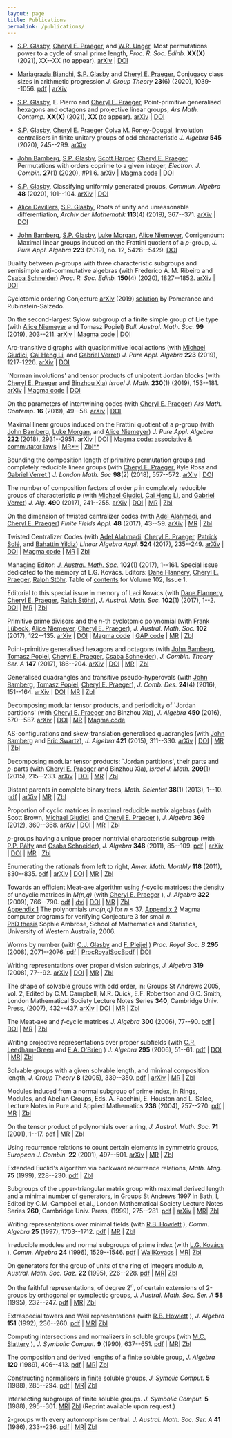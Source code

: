 ```yaml
---
layout: page
title: Publications
permalink: /publications/
---
```


- [S.P. Glasby](https://staffhome.ecm.uwa.edu.au/~00059629/),
[Cheryl E. Praeger](https://www.uwa.edu.au/people/cheryl.praeger),
and
[W.R. Unger](https://sydney.edu.au/science/about/our-people/academic-staff/william-unger.html), 
Most permutations power to a cycle of small prime length,
*Proc. R. Soc. Edinb.* **XX(X)** (2021), XX--XX (to appear).
[arXiv](https://arxiv.org/abs/1911.12613) |
[DOI](https://doi.org/10.1017/S0013091521000110)

- [Mariagrazia Bianchi](https://www.unimi.it/en/ugov/person/mariagrazia-bianchi),
[S.P. Glasby](https://staffhome.ecm.uwa.edu.au/~00059629/)
and [Cheryl E. Praeger](https://www.uwa.edu.au/people/cheryl.praeger),
Conjugacy class sizes in arithmetic progression
*J. Group Theory* **23**(6) (2020), 1039--1056.
[pdf](https://staffhome.ecm.uwa.edu.au/~00059629/BianchiGlasbyPraegerConjugacyClassSizesInAP.pdf) | [arXiv](https://arxiv.org/abs/2003.03906)

+  [S.P. Glasby](https://staffhome.ecm.uwa.edu.au/~00059629/),
E. Pierro and
[Cheryl E. Praeger](https://www.uwa.edu.au/people/cheryl.praeger),
Point-primitive generalised hexagons and octagons and projective
linear groups,
*Ars Math. Contemp.* **XX(X)** (2021), **XX** (to appear).
[arXiv](https://arxiv.org/abs/2012.04189) | 
[DOI](https://doi.org/10.26493/1855-3974.2049.3db)

+   [S.P. Glasby](https://staffhome.ecm.uwa.edu.au/~00059629/),
[Cheryl E. Praeger](https://www.uwa.edu.au/people/cheryl.praeger)
[Colva M. Roney-Dougal](http://www-groups.mcs.st-and.ac.uk/~colva/),
Involution centralisers in finite unitary groups of odd characteristic
*J. Algebra* **545** (2020), 245--299.
[arXiv](https://arxiv.org/abs/1812.01362)

+ [John Bamberg](http://www.maths.uwa.edu.au/~bamberg),
[S.P. Glasby](https://staffhome.ecm.uwa.edu.au/~00059629/),
[Scott Harper](https://seis.bristol.ac.uk/~sh15083/),
[Cheryl E. Praeger](https://www.uwa.edu.au/people/cheryl.praeger),
Permutations with orders coprime to a given integer,
*Electron. J. Combin.* **27**(1) (2020), #P1.6.
[arXiv](https://arxiv.org/abs/1807.10450) | 
[Magma code](DataSPG.mag) |
[DOI](https://doi.org/10.37236/8678)

+ [S.P. Glasby](https://staffhome.ecm.uwa.edu.au/~00059629/),
Classifying uniformly generated groups,
*Commun. Algebra* **48** (2020), 101--104. 
[arXiv](https://arxiv.org/abs/1901.06480) | 
[DOI](https://doi.org/10.1080/00927872.2019.1632333)

+ [Alice Devillers](https://research-repository.uwa.edu.au/en/persons/alice-devillers),
[S.P. Glasby](https://staffhome.ecm.uwa.edu.au/~00059629/),
Roots of unity and unreasonable differentiation,
*Archiv der Mathematik* **113**(4) (2019), 367--371.
[arXiv](https://arxiv.org/abs/1901.06157) | 
[DOI](https://doi.org/10.1007/s00013-019-01342-5)

+ [John Bamberg](http://www.maths.uwa.edu.au/~bamberg),
[S.P. Glasby](https://staffhome.ecm.uwa.edu.au/~00059629/),
[Luke Morgan](https://www.famnit.upr.si/en/about-faculty/staff/luke.morgan/),
[Alice Niemeyer](https://www.mathb.rwth-aachen.de/Mitarbeiter/niemeyer.php),
Corrigendum: Maximal linear groups induced on the Frattini quotient
of a *p*-group, *J. Pure Appl. Algebra* **223** (2019), no. 12, 5428--5429. 
[DOI](https://doi.org/10.1016/j.jpaa.2019.04.006)

<p> Duality between <i>p</i>-groups with three characteristic
  subgroups and semisimple anti-commutative algebras (with 
  Frederico A. M. Ribeiro and
  <a href="http://www.sztaki.hu/~schneider/"> Csaba Schneider</a>)
  <i> Proc. R. Soc. Edinb.</i> <b>150</b>(4) (2020), 1827--1852. 
  <a href="https://arxiv.org/abs/1711.04998"> arXiv</a> |
  <a href="https://doi.org/10.1017/prm.2018.159"> DOI</a>
</p>

<p> Cyclotomic ordering Conjecture
  <a href="https://arxiv.org/abs/1903.02951"> arXiv</a> (2019)
  <a href="https://arxiv.org/abs/1903.01962"> solution</a> by Pomerance and Rubinstein-Salzedo.
</p>

<p> On the second-largest Sylow subgroup
  of a finite simple group of Lie type (with
  <a href="https://www.mathb.rwth-aachen.de/Mitarbeiter/niemeyer.php">
    Alice Niemeyer</a> and Tomasz Popiel)
  <i> Bull. Austral. Math. Soc.</i> <b>99</b> (2019), 203--211. 
  <a href="https://arxiv.org/abs/1712.05899"> arXiv</a> |
  <a href="ExceptionsCheck.mag"> Magma code</a> |
  <a href="https://doi.org/10.1017/S0004972718000928"> DOI</a>
</p>

<p> Arc-transitive digraphs with quasiprimitive local actions (with 
  <a href="http://www.maths.uwa.edu.au/~giudici"> Michael Giudici</a>,
  <a href="http://www.maths.uwa.edu.au/~li"> Cai Heng Li</a>, and
  <a href="http://www.maths.uwa.edu.au/~verret"> Gabriel Verret</a>)
  <i>J. Pure Appl. Algebra </i> <b>223</b> (2019), 1217-1226. 
  <a href="https://arxiv.org/abs/1610.06222"> arXiv</a> |
  <a href="https://doi.org/10.1016/j.jpaa.2018.06.002"> DOI</a>
</p>

<p> `Norman involutions' and tensor products of unipotent Jordan blocks
  (with <a href="http://www.uwa.edu.au/people/cheryl.praeger"> Cheryl E. Praeger</a>
  and <a href="http://ms.unimelb.edu.au/people/profile?id=1612Binzhou"> Binzhou Xia</a>) <i>Israel J. Math.</i> <b>230</b>(1) (2019), 153--181.
  <a href="https://arxiv.org/abs/1711.06860"> arXiv</a> |
  <!--<a href="http://www.ams.org/mathscinet-getitem?mr=3430240"> MR**</a> |--> 
  <a href="JCF"> Magma code</a>  |
  <a href="https://doi.org/10.1007/s11856-018-1812-z"> DOI</a> 
</p>

<p> On the parameters of intertwining codes
  (with <a href="http://www.uwa.edu.au/people/cheryl.praeger"> Cheryl E. Praeger</a>) <i>Ars Math. Contemp.</i> <b>16</b> (2019), 49--58. 
  <a href="https://arxiv.org/abs/1711.04104"> arXiv</a> |
  <a href="https://doi.org/10.26493/1855-3974.1547.454"> DOI</a> 
</p>

<p> Maximal linear groups induced on the Frattini quotient of a <i>p</i>-group
  (with <a href="http://www.maths.uwa.edu.au/~bamberg"> John Bamberg</a>,
  <a href="http://www.maths.uwa.edu.au/contact/staff"> Luke Morgan</a>, and
  <a href="https://www.mathb.rwth-aachen.de/Mitarbeiter/niemeyer.php"> Alice Niemeyer</a>)
  <i>J. Pure Appl. Algebra</i> <b>222</b> (2018), 2931--2951.
  <a href="https://arxiv.org/abs/1603.05384"> arXiv</a> |
  <a href="https://doi.org/10.1016/j.jpaa.2017.11.006"> DOI</a> |
  <a href="BGMNAssocComm.mag"> Magma code: associative & commutator laws</a> |
  <a href="http://www.ams.org/mathscinet-getitem?mr=***"> MR**</a> |
  <a href="https://zbmath.org/?q=an:**********"> Zbl**</a> 
</p>

<p> Bounding the composition length of primitive permutation groups and
  completely reducible linear groups (with
  <a href="http://www.uwa.edu.au/people/cheryl.praeger"> Cheryl E. Praeger</a>,
  Kyle Rosa and
  <a href="https://www.math.auckland.ac.nz/people/gver006"> Gabriel Verret </a>)
  <i>J. London Math. Soc</i> <b>98</b>(2) (2018), 557--572.
  <a href="https://arxiv.org/abs/1712.05520"> arXiv</a> |
  <a href="https://doi.org/10.1112/jlms.12138"> DOI</a>
</p>

<p> The number of composition factors of order <i>p</i> in completely
  reducible groups of characteristic <i>p</i>
  (with <a href="http://www.maths.uwa.edu.au/~giudici"> Michael Giudici</a>,
  <a href="http://www.maths.uwa.edu.au/~li"> Cai Heng Li</a>, and
  <a href="http://www.maths.uwa.edu.au/~verret"> Gabriel Verret</a>)
  <i>J. Alg.</i> <b>490</b> (2017), 241--255. 
  <a href="https://arxiv.org/abs/1602.07829"> arXiv</a> |
  <a href="https:doi.org/10.1016/j.jalgebra.2017.07.009"> DOI</a> |
  <a href="http://www.ams.org/mathscinet-getitem?mr=3690333"> MR</a> |
  <a href="https://zbmath.org/?q=an:06769093"> Zbl</a>
</p>

<p> On the dimension of twisted centralizer codes (with
  <a href="http://analahmadi.kau.edu.sa/Default.aspx?Site_ID=0003974&lng=EN"> Adel Alahmadi</a>, and
  <a href="http://www.uwa.edu.au/people/cheryl.praeger"> Cheryl E. Praeger</a>)
  <i>Finite Fields Appl.</i> <b>48</b> (2017), 43--59.
  <a href="https://arxiv.org/abs/1607.05838"> arXiv</a> | 
  <a href="http://www.ams.org/mathscinet-getitem?mr=3705733"> MR</a> |
  <a href="https://zbmath.org/?q=an:06786610"> Zbl</a>
</p>

<p> Twisted Centralizer Codes (with 
  <a href="http://analahmadi.kau.edu.sa/Default.aspx?Site_ID=0003974&lng=EN"> Adel Alahmadi</a>,
  <a href="http://www.uwa.edu.au/people/cheryl.praeger"> Cheryl E. Praeger</a>,
  <a href="https://www.researchgate.net/profile/Patrick_Sole"> Patrick Sol&eacute;</a>, and
  <a href="https://www.researchgate.net/profile/Bahattin_Yildiz"> Bahattin Yildiz</a>)
  <i>Linear Algebra Appl.</i> <b>524</b> (2017), 235--249.
  <a href="https://arxiv.org/abs/1608.04079"> arXiv</a> |
  <a href="https:doi.org/10.1016/j.laa.2017.03.011"> DOI</a> |
  <a href="TwistedCodesNKD.mag"> Magma code</a> | 
  <a href="http://www.ams.org/mathscinet-getitem?mr=3630186"> MR</a> |
  <a href="https://zbmath.org/?q=an:06713537"> Zbl</a>
</p>

<p> Managing Editor:
  <a href="http://www.austms.org.au/Journal+of+the+Australian+Mathematical+Society"> <i>J. Austral. Math. Soc.</i></a> <b>102</b>(1) (2017), 1--161. Special issue dedicated to the
  memory of L.G. Kov&aacute;cs. Editors: 
  <a href="http://www.maths.nuigalway.ie/~dane/"> Dane Flannery</a>,
  <a href="http://www.uwa.edu.au/people/cheryl.praeger"> Cheryl E. Praeger</a>,
  <a href="http://www.maths.manchester.ac.uk/~rs/"> Ralph St&ouml;hr</a>.
  Table of <a href="https://tinyurl.com/y92y3h43"> contents</a> for
  Volume 102, Issue 1.
</p>

<p> Editorial to this special issue in memory of Laci Kov&aacute;cs
  (with <a href="http://www.maths.nuigalway.ie/~dane/"> Dane Flannery</a>,
  <a href="http://www.uwa.edu.au/people/cheryl.praeger"> Cheryl E. Praeger</a>,
  <a href="http://www.maths.manchester.ac.uk/~rs/"> Ralph St&ouml;hr</a>),
  <i>J. Austral. Math. Soc.</i></a> <b>102</b>(1) (2017), 1--2.
  <a href="https://doi.org/10.1017/S144678871600046X"> DOI</a> |
  <a href="http://www.ams.org/mathscinet-getitem?mr=3604907"> MR</a> |
  <a href="https://zbmath.org/?q=an:1365.00033"> Zbl</a>
</p>

<p> Primitive prime divisors and the <i>n</i>-th cyclotomic polynomial
  (with <a href="http://www.math.rwth-aachen.de/~Frank.Luebeck/"> Frank L&uuml;beck</a>,
  <a href="http://www.maths.uwa.edu.au/~alice"> Alice Niemeyer</a>,
  <a href="http://www.uwa.edu.au/people/cheryl.praeger"> Cheryl E. Praeger</a>),
  <i>J. Austral. Math. Soc.</i> <b>102</b> (2017), 122--135. 
  <a href="https://arxiv.org/abs/1504.02598"> arXiv</a> | 
  <a href="https://doi.org/10.1017/S1446788715000269"> DOI</a> |
  <a href="PhiStarMagmaCode"> Magma code</a> | 
  <a href="PhiStarGAPCode"> GAP code</a> | 
  <a href="http://www.ams.org/mathscinet-getitem?mr=3597026"> MR</a> |
  <a href="https://zbmath.org/?q=an:06713836"> Zbl</a> 
</p>

<p> Point-primitive generalised hexagons and octagons
  (with <a href="http://www.maths.uwa.edu.au/~bamberg"> John Bamberg</a>,
  <a href="http://www.maths.uwa.edu.au/~popiel"> Tomasz Popiel</a>,
  <a href="http://www.uwa.edu.au/people/cheryl.praeger"> Cheryl E. Praeger</a>,
  <a href="http://www.mat.ufmg.br/~csaba/"> Csaba Schneider</a>),
  <i>J. Combin. Theory Ser. A</i> <b>147</b> (2017), 186--204.
  <a href="https://arxiv.org/abs/1410.3423"> arXiv</a> |
  <a href="https://doi.org/10.1016/j.jcta.2016.11.008"> DOI</a> |
  <a href="http://www.ams.org/mathscinet-getitem?mr=3589894"> MR</a> |
  <a href="https://zbmath.org/?q=an:06672988"> Zbl</a>
</p>

<p> Generalised quadrangles and transitive pseudo-hyperovals
  (with <a href="http://www.maths.uwa.edu.au/~bamberg"> John Bamberg</a>,
  <a href="http://www.maths.uwa.edu.au/~popiel"> Tomasz Popiel</a>,
  <a href="http://www.uwa.edu.au/people/cheryl.praeger"> Cheryl E. Praeger</a>),
  <i>J. Comb. Des.</i> <b>24</b>(4) (2016), 151--164.
  <a href="https://arxiv.org/abs/1406.6445"> arXiv</a> | 
  <a href="https://doi.org/10.1002/jcd.21411"> DOI</a> |
  <a href="http://www.ams.org/mathscinet-getitem?mr=3487142"> MR</a> |
  <a href="https://zbmath.org/?q=an:06577981"> Zbl</a>
</p>

<p> Decomposing modular tensor products, and periodicity of `Jordan partitions'
  (with <a href="http://www.uwa.edu.au/people/cheryl.praeger"> Cheryl E. Praeger</a>
  and Binzhou Xia), <i>J. Algebra</i> <b>450</b> (2016), 570--587.
  <a href="https://arxiv.org/abs/1401.2748"> arXiv</a> |
  <a href="https://doi.org/10.1016/j.jalgebra.2015.11.025"> DOI</a> |
  <a href="http://www.ams.org/mathscinet-getitem?mr=3449704"> MR</a> |
  <a href="JCF"> Magma code</a>
</p>

<p> AS-configurations and skew-translation generalised quadrangles
  (with <a href="http://www.maths.uwa.edu.au/~bamberg"> John Bamberg</a>
  and <a href="https://www.wm.edu/as/mathematics/faculty-directory/swartz_e.php"> Eric Swartz</a>),
  <i>J. Algebra</i> <b>421</b> (2015),  311--330. 
  <a href="https://arxiv.org/abs/1405.5063"> arXiv</a> | 
  <a href="https://doi.org/10.1016/j.jalgebra.2014.08.031"> DOI</a> |
  <a href="http://www.ams.org/mathscinet-getitem?mr=3272384"> MR</a> |
  <a href="https://zbmath.org/?q=an:1302.51005"> Zbl</a>
</p>

<p> Decomposing modular tensor products: `Jordan partitions', their parts
  and <i>p</i>-parts
  (with <a href="http://www.uwa.edu.au/people/cheryl.praeger"> Cheryl E. Praeger</a>
  and Binzhou Xia), <i>Israel J. Math.</i> <b>209</b>(1) (2015), 215--233.
  <a href="https://arxiv.org/abs/1403.4685"> arXiv</a> |
  <a href="https://doi.org/10.1007/s11856-015-1217-1"> DOI</a> |
  <a href="http://www.ams.org/mathscinet-getitem?mr=3430240"> MR</a> | 
  <a href="https://zbmath.org/?q=an:1332.15055"> Zbl</a>
</p>

<p> Distant parents in complete binary trees, <i>Math. Scientist</i>
   <b>38</b>(1) (2013), 1--10. <a href="PAPER39.PDF"> pdf</a> |
  <a href="https://arxiv.org/abs/1405.5624"> arXiv</a> | 
  <a href="http://www.ams.org/mathscinet-getitem?mr=3099278"> MR</a> | 
  <a href="http://zbmath.org/?q=an:06269179"> Zbl</a>
</p>

<p> Proportion of cyclic matrices in maximal reducible matrix algebras
  (with Scott Brown, <a href="http://www.maths.uwa.edu.au/~giudici">
  Michael Giudici</a>, and <a href="http://www.maths.uwa.edu.au/~praeger">
  Cheryl E. Praeger</a> ), <i> J. Algebra</i> <b>369</b> (2012),
  360--368.
  <a href="https://arxiv.org/abs/1405.6609"> arXiv</a> | 
  <a href="https://doi.org/10.1016/j.jalgebra.2012.06.024"> DOI</a> |
  <!--<a href="PAPER41.PDF"> pdf</a> |-->
  <a href="http://www.ams.org/mathscinet-getitem?mr=2959798"> MR</a> | 
  <a href="http://zbmath.org/?q=an:06155235"> Zbl</a>
</p> 

<p> <i>p</i>-groups having a unique proper nontrivial characteristic subgroup
  (with <a href="http://www.renyi.hu/~ppp/"> P.P. P&aacute;lfy</a> and
  <a href="http://www.sztaki.hu/~schneider/"> Csaba Schneider</a>),
  <i>J. Algebra</i> <b>348</b> (2011), 85--109.
  <a href="PAPER43.PDF">pdf</a> |
  <a href="https://arxiv.org/abs/1007.4084"> arXiv</a> | 
  <a href="https://doi.org/10.1016/j.jalgebra.2011.10.005"> DOI</a> |
  <a href="http://www.ams.org/mathscinet-getitem?mr=2852233"> MR</a> |
<a href="http://www.zentralblatt-math.org/zmath/en/search/?q=an:pre06029086&amp;format=complete"> Zbl</a>
</p>

<p>
Enumerating the rationals from left to right, <i>Amer. Math. Monthly</i>
  <b>118</b> (2011), 830--835.
  <a href="PAPER37.PDF">pdf</a> |
  <a href="http://arxiv.org/abs/1011.2823"> arXiv</a> | 
  <a href="https://doi.org/10.4169/amer.math.monthly.118.09.830"> DOI</a> |
  <a href="http://www.ams.org/mathscinet-getitem?mr=2854004"> MR</a> | 
  <a href="http://www.zentralblatt-math.org/zmath/en/search/?q=an:pre05975752&amp;format=complete"> Zbl</a>
</p>

<p>
Towards an efficient Meat-axe algorithm using <i>f</i>-cyclic matrices:
the density of uncyclic matrices in <i>M(n,q)</i>
(with <a href="http://www.maths.uwa.edu.au/~praeger">
    Cheryl E. Praeger</a> ), <i> J. Algebra</i> <b>322</b> (2009), 766--790.
  <a href="PAPER34.FDF">pdf</a> | <a href="PAPER34.DVI"> dvi</a> | 
  <a href="https://doi.org/10.1016/j.jalgebra.2009.02.021"> DOI</a> |
  <a href="http://www.ams.org/mathscinet-getitem?mr=2531222"> MR</a> |
  <a href="http://www.zentralblatt-math.org/zmath/en/search/?q=an:pre05610504&amp;format=complete"> Zbl</a><br />
  <a href="APP1"> Appendix 1</a> The polynomials <i>unc(n,q)</i> for
  <i>n</i> &le; 37.
  <a href="APP2"> Appendix 2</a> Magma computer programs for verifying
  Conjecture 3 for small <i>n</i>.<br />
  <a href="SAPhD06.pdf"> PhD thesis</a>
  Sophie Ambrose, School of Mathematics and Statistics,
  University of Western Australia, 2006.
</p>

<p>
Worms by number (with <a href="http://www.nt.gov.au/nreta/wildlife/programs/staff/museum/chrisglasby.html"> C.J. Glasby</a>
and <a href="http://www.mnhn.fr/mnhn/bimm/pleijel_.htm"> F. Pleijel</a> )
<i>Proc. Royal Soc. B</i> <b>295</b> (2008), 2071--2076.
  <a href="PAPER31.PDF"> pdf</a> |
  <a href="ProcRSocB2008.pdf"> ProcRoyalSocBpdf</a> |
  <a href="https://doi.org/10.1098/rspb.2008.0418"> DOI</a>  
</p>

<p>
Writing representations over proper division subrings,
<a href=""></a> <i>J. Algebra</i> <b>319</b> (2008), 77--92.
  <a href="https://arxiv.org/abs/math/0312070"> arXiv</a> | 
  <a href="https://doi.org/10.1016/j.jalgebra.2007.10.024"> DOI</a> |
  <a href="http://www.ams.org/mathscinet-getitem?mr=2378061"> MR</a> |
  <a href="http://www.zentralblatt-math.org/zmath/en/search/?q=an:pre05235115&amp;format=complete"> Zbl</a>
</p>

<p> The shape of solvable groups with odd order,
in: Groups St Andrews 2005, vol. 2, Edited by C.M. Campbell,
M.R. Quick, E.F. Robertson and G.C. Smith, London
Mathematical Society Lecture Notes Series <b>340</b>, Cambridge
Univ. Press, (2007), 432--437.
  <a href="https://arxiv.org/abs/1801.05536"> arXiv</a> | 
  <a href="https://doi.org/10.1017/CBO9780511721205.006"> DOI</a> |
  <a href="http://www.ams.org/mathscinet-getitem?mr=2331600"> MR</a> |
  <a href="http://www.zentralblatt-math.org/zmath/en/search/?q=an:1115.20012&amp;format=complete"> Zbl</a>
</p>

<p>
The Meat-axe and <i>f</i>-cyclic matrices
<i>J. Algebra</i> <b>300</b> (2006), 77--90.
  <a href="PAPER33.PDF"> pdf</a> |
  <a href="https://doi.org/10.1016/j.jalgebra.2006.01.026"> DOI</a> |
  <a href="http://www.ams.org/mathscinet-getitem?mr=2228636"> MR</a> |
  <a href="http://www.zentralblatt-math.org/zmath/en/search/?q=an:1108.15015&amp;format=complete"> Zbl</a>
</p>

<p>
Writing projective representations over proper subfields (with
  <a href="http://www.maths.qmul.ac.uk/~crlg/"> C.R. Leedham-Green</a> and
  <a href="http://www.math.auckland.ac.nz/~obrien/"> E.A. O'Brien</a> )
  <i>J. Algebra</i> <b>295</b> (2006), 51--61.
  <a href="PAPER30.PDF"> pdf</a> |
  <a href="https://doi.org/10.1016/j.jalgebra.2005.03.037"> DOI</a> |
  <a href="http://www.ams.org/mathscinet-getitem?mr=2188850"> MR</a>|
  <a href="http://www.zentralblatt-math.org/zmath/en/search/?q=an:1103.20009&amp;format=complete"> Zbl</a>
</p>

<p>
Solvable groups with a given solvable length, and minimal composition length,
<i>J. Group Theory</i> <b>8</b> (2005), 339--350.
<a href="PAPER28.PDF"> pdf</a> |
<a href="https://arxiv.org/abs/math/0309313"> arXiv</a> | 
<a href="http://www.ams.org/mathscinet-getitem?mr=MR2137974 "> MR</a> |
<a href="http://www.zentralblatt-math.org/zmath/en/search/?q=an:1082.20007&amp;format=complete"> Zbl</a>
</p>

<p>
Modules induced from a normal subgroup of prime index, in
Rings, Modules, and Abelian Groups, Eds. A. Facchini, E. Houston and L. Salce,
Lecture Notes in Pure and Applied Mathematics <b>236</b> (2004), 257--270.
<a href="PAPER27.PDF"> pdf</a> |
<a href="http://www.ams.org/mathscinet-getitem?mr=2050716"> MR</a> |
<a href="http://www.zentralblatt-math.org/zmath/en/search/?q=an:1065.20003&amp;format=complete"> Zbl</a>
</p>

<p>
On the tensor product of polynomials over a ring, <i>J. Austral. Math. Soc.</i>
<b>71</b> (2001), 1--17.
<a href="PAPER14.PDF"> pdf</a> |
<a href="http://www.ams.org/mathscinet-getitem?mr=1862397"> MR</a> |
<a href="http://www.zentralblatt-math.org/zmath/en/search/?q=an:1010.13004&amp;format=complete"> Zbl</a>
</p>

<p>
Using recurrence relations to count certain elements in 
symmetric groups, <i>European J. Combin.</i>
<b>22</b> (2001), 497--501.
<a href="https://arxiv.org/abs/1405.5620"> arXiv</a> | 
<a href="http://www.ams.org/mathscinet-getitem?mr=1829743"> MR</a> |
<a href="http://www.zentralblatt-math.org/zmath/en/search/?q=an:0992.20004&amp;format=complete"> Zbl</a>
</p>

<p>
Extended Euclid's algorithm via backward recurrence relations,
<i>Math. Mag.</i> <b>75</b> (1999), 228--230.
<a href="PAPER19.PDF"> pdf</a> |
<a href="http://www.zentralblatt-math.org/zmath/en/search/?q=an:1011.11003&amp;format=complete"> Zbl</a>
</p>

<p>
Subgroups of the upper-triangular matrix group
with maximal derived length and a minimal number of generators,
in Groups St Andrews 1997 in Bath, I, Edited by C.M. Campbell
et al., London Mathematical Society Lecture Notes Series
<b>260</b>, Cambridge Univ. Press, (1999), 275--281.
<a href="PAPER20.PDF"> pdf</a> |
<a href="https://arxiv.org/abs/1410.5052"> arXiv</a> | 
<a href="http://www.ams.org/mathscinet-getitem?mr=2000k:20066">
   MR</a>|
<a href="http://www.zentralblatt-math.org/zmath/en/search/?q=an:0935.20043&amp;format=complete"> Zbl</a>
</p>

<p>
Writing representations over minimal fields (with 
<a href="http://www.maths.usyd.edu.au:8000/u/bobh/"> R.B. Howlett</a> ),
<i>Comm. Algebra</i> <b>25</b> (1997), 1703--1712.
<a href="PAPER15.PDF"> pdf</a> |
<a href="http://www.ams.org/mathscinet-getitem?mr=98c:20019"> MR</a> |
<a href="http://www.zentralblatt-math.org/zmath/en/search/?q=an:0888.20013&amp;format=complete"> Zbl</a>
</p>

<p>
Irreducible modules and normal subgroups of prime index (with
<a href="http://maths.anu.edu.au/about-us/news/dr-laci-kovacs"> L.G. Kov&aacute;cs</a> ),
<i>Comm. Algebra</i> <b>24</b> (1996), 1529--1546.
<a href="PAPER18.PDF"> pdf</a> |
<a href="WallKovacsAustMS2001.JPG"> WallKovacs</a> | 
<a href="http://www.ams.org/mathscinet-getitem?mr=97a:20012"> MR</a>|
<a href="http://www.zentralblatt-math.org/zmath/en/search/?q=an:0923.20002&amp;format=complete"> Zbl</a>
</p>

<p>
On generators for the group of units of the ring of integers modulo <i>n</i>,
<i>Austral. Math. Soc. Gaz.</i> <b>22</b> (1995), 226--228.
<a href="PAPER16.PDF"> pdf</a> |
<a href="http://www.ams.org/mathscinet-getitem?mr=1378923"> MR</a>|
<a href="http://www.zentralblatt-math.org/zmath/en/search/?q=an:0868.11055&amp;format=complete"> Zbl</a>
</p>

<p>
On the faithful representations, of degree 2<sup>n</sup>, of certain
extensions of 2-groups by orthogonal or symplectic groups,
<i>J. Austral. Math. Soc. Ser. A</i> <b>58</b> (1995), 232--247.
<a href="PAPER10.PDF"> pdf</a> |
<a href="http://www.ams.org/mathscinet-getitem?mr=96a:20011"> MR</a>|
<a href="http://www.zentralblatt-math.org/zmath/en/search/?q=an:0852.20003&amp;format=complete"> Zbl</a>
</p>

<p>
Extraspecial towers and Weil representations (with 
<a href="http://www.maths.usyd.edu.au:8000/u/bobh/"> R.B. Howlett</a> ),
<i>J. Algebra</i> <b>151</b> (1992), 236--260.
<a href="PAPER6.PDF"> pdf</a> |
<a href="http://www.ams.org/mathscinet-getitem?mr=93j:20072"> MR</a>|
<a href="http://www.zentralblatt-math.org/zmath/en/search/?q=an:0792.20021&amp;format=complete"> Zbl</a>
</p>

<p>
Computing intersections and normalizers in soluble groups (with
<a href="http://www.mscs.mu.edu/~mikes/"> M.C. Slattery</a> ),
<i>J. Symbolic Comput.</i> <b>9</b> (1990), 637--651.
<a href="PAPER5.PDF"> pdf</a> |
<a href="http://www.ams.org/mathscinet-getitem?mr=91j:20044"> MR</a>|
<a href="http://www.zentralblatt-math.org/zmath/en/search/?q=an:0707.20001&amp;format=complete"> Zbl</a>
</p>

<p>
The composition and derived lengths of a finite soluble group,
<i>J. Algebra</i> <b>120</b> (1989), 406--413.
<a href="PAPER4.PDF"> pdf</a> |
<a href="http://www.ams.org/mathscinet-getitem?mr=90j:20075"> MR</a>|
<a href="http://www.zentralblatt-math.org/zmath/en/search/?q=an:0663.20015&amp;format=complete"> Zbl</a>
</p>

<p>
Constructing normalisers in finite soluble groups, <i>J. Symolic Comput.</i>
<b>5</b> (1988), 285--294.
<a href="PAPER2.PDF"> pdf</a> |
<a href="http://www.ams.org/mathscinet-getitem?mr=90f:68092"> MR</a>|
<a href="http://www.zentralblatt-math.org/zmath/en/search/?q=an:0654.20001&amp;format=complete"> Zbl</a>
</p>

<p>
Intersecting subgroups of finite soluble groups. <i>J. Symbolic Comput.</i>
<b>5</b> (1988), 295--301.
<a href="http://www.ams.org/mathscinet-getitem?mr=90f:68093"> MR</a>|
<a href="http://www.zentralblatt-math.org/zmath/en/search/?q=an:0654.20002&amp;format=complete"> Zbl</a>
(Reprint available upon request.)
</p>

<p>
2-groups with every automorphism central. 
<i>J. Austral. Math. Soc. Ser. A</i> <b>41</b> (1986), 233--236. 
<a href="PAPER1.PDF"> pdf</a> |
<a href="http://www.ams.org/mathscinet-getitem?mr=87m:20112"> MR</a>|
<a href="http://www.zentralblatt-math.org/zmath/en/search/?q=an:0603.20022&amp;format=complete"> Zbl</a>
</p>

